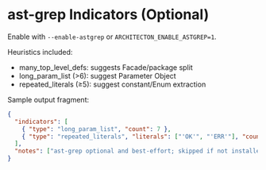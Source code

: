 # ast-grep Indicators (Optional)

Enable with `--enable-astgrep` or `ARCHITECTON_ENABLE_ASTGREP=1`.

Heuristics included:

- many_top_level_defs: suggests Facade/package split
- long_param_list (>6): suggest Parameter Object
- repeated_literals (≥5): suggest constant/Enum extraction

Sample output fragment:

```json
{
  "indicators": [
    { "type": "long_param_list", "count": 7 },
    { "type": "repeated_literals", "literals": ["'OK'", "'ERR'"], "count": 2 }
  ],
  "notes": ["ast-grep optional and best-effort; skipped if not installed"]
}
```
